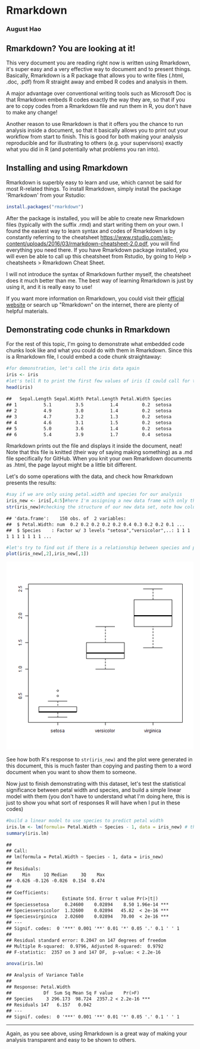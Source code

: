 
# Rmarkdown
### August Hao


## Rmarkdown? You are looking at it!

This very document you are reading right now is written using Rmarkdown, it's super easy and a very effective way to document and to present things. Basically, Rmarkdown is a R package that allows you to write files (.html, .doc, .pdf) from R straight away and embed R codes and analysis in them.  

A major advantage over conventional writing tools such as Microsoft Doc is that Rmarkdown embeds R codes exactly the way they are, so that if you are to copy codes from a Rmarkdown file and run them in R, you don't have to make any change!  

Another reason to use Rmarkdown is that it offers you the chance to run analysis inside a document, so that it basically allows you to print out your workflow from start to finish. This is good for both making your analysis reproducible and for illustrating to others (e.g. your supervisors) exactly what you did in R (and potentially what problems you ran into).

## Installing and using Rmarkdown

Rmarkdown is superbly easy to learn and use, which cannot be said for most R-related things. To install Rmarkdown, simply install the package 'Rmarkdown' from your Rstudio:


```r
install.packages("rmarkdown")
```


After the package is installed, you will be able to create new Rmarkdown files (typically with the suffix .rmd) and start writing them on your own. I found the easiest way to learn syntax and codes of Rmarkdown is by constantly referring to the cheatsheet <https://www.rstudio.com/wp-content/uploads/2016/03/rmarkdown-cheatsheet-2.0.pdf>, you will find everything you need there. If you have Rmarkdown package installed, you will even be able to call up this cheatsheet from Rstudio, by going to Help > cheatsheets > Rmarkdown Cheat Sheet.  


I will not introduce the syntax of Rmarkdown further myself, the cheatsheet does it much better than me. The best way of learning Rmarkdown is just by using it, and it is really easy to use!  

If you want more information on Rmarkdown, you could visit their [official website](http://rmarkdown.rstudio.com/) or search up "Rmarkdown" on the internet, there are plenty of helpful materials.


## Demonstrating code chunks in Rmarkdown

For the rest of this topic, I'm going to demonstrate what embedded code chunks look like and what you could do with them in Rmarkdown. Since this is a Rmarkdown file, I could embed a code chunk straightaway:  



```r
#for demonstration, let's call the iris data again
iris <- iris
#let's tell R to print the first few values of iris (I could call for the entire data set as well, but that would take too much space...)
head(iris)
```

```
##   Sepal.Length Sepal.Width Petal.Length Petal.Width Species
## 1          5.1         3.5          1.4         0.2  setosa
## 2          4.9         3.0          1.4         0.2  setosa
## 3          4.7         3.2          1.3         0.2  setosa
## 4          4.6         3.1          1.5         0.2  setosa
## 5          5.0         3.6          1.4         0.2  setosa
## 6          5.4         3.9          1.7         0.4  setosa
```

Rmarkdown prints out the file and displays it inside the document, neat! Note that this file is knitted (their way of saying making something) as a .md file specifically for GitHub. When you knit your own Rmarkdown documents as .html, the page layout might be a little bit different.  

Let's do some operations with the data, and check how Rmarkdown presents the results:


```r
#say if we are only using petal.width and species for our analysis
iris_new <- iris[,4:5]#here I'm assigning a new data frame with only the 4th and the 5th columns of the original iris data.
str(iris_new)#checking the structure of our new data set, note how column number is 2 instead of 5
```

```
## 'data.frame':	150 obs. of  2 variables:
##  $ Petal.Width: num  0.2 0.2 0.2 0.2 0.2 0.4 0.3 0.2 0.2 0.1 ...
##  $ Species    : Factor w/ 3 levels "setosa","versicolor",..: 1 1 1 1 1 1 1 1 1 1 ...
```

```r
#let's try to find out if there is a relationship between species and petal width, let's plot one against another
plot(iris_new[,2],iris_new[,1])
```

![plot of chunk unnamed-chunk-3](figure/unnamed-chunk-3-1.png) 

See how both R's response to `str(iris_new)` and the plot were generated in this document, this is much faster than copying and pasting them to a word document when you want to show them to someone.  

Now just to finish demonstrating with this dataset, let's test the statistical significance between petal width and species, and build a simple linear model with them (you don't have to understand what I'm doing here, this is just to show you what sort of responses R will have when I put in these codes)


```r
#build a linear model to use species to predict petal width
iris.lm <- lm(formula= Petal.Width ~ Species - 1, data = iris_new) # the - 1 is for omitting intercept
summary(iris.lm)
```

```
## 
## Call:
## lm(formula = Petal.Width ~ Species - 1, data = iris_new)
## 
## Residuals:
##    Min     1Q Median     3Q    Max 
## -0.626 -0.126 -0.026  0.154  0.474 
## 
## Coefficients:
##                   Estimate Std. Error t value Pr(>|t|)    
## Speciessetosa      0.24600    0.02894    8.50 1.96e-14 ***
## Speciesversicolor  1.32600    0.02894   45.82  < 2e-16 ***
## Speciesvirginica   2.02600    0.02894   70.00  < 2e-16 ***
## ---
## Signif. codes:  0 '***' 0.001 '**' 0.01 '*' 0.05 '.' 0.1 ' ' 1
## 
## Residual standard error: 0.2047 on 147 degrees of freedom
## Multiple R-squared:  0.9796,	Adjusted R-squared:  0.9792 
## F-statistic:  2357 on 3 and 147 DF,  p-value: < 2.2e-16
```

```r
anova(iris.lm)
```

```
## Analysis of Variance Table
## 
## Response: Petal.Width
##            Df  Sum Sq Mean Sq F value    Pr(>F)    
## Species     3 296.173  98.724  2357.2 < 2.2e-16 ***
## Residuals 147   6.157   0.042                      
## ---
## Signif. codes:  0 '***' 0.001 '**' 0.01 '*' 0.05 '.' 0.1 ' ' 1
```

***
Again, as you see above, using Rmarkdown is a great way of making your analysis transparent and easy to be shown to others.
